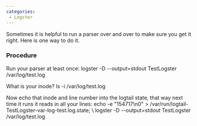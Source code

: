 ```yaml
---
categories:
 - Logster
---
```

Sometimes it is helpful to run a <Logster> parser over and over to make
sure you get it right. Here is one way to do it.

### Procedure

Run your parser at least once: logster -D --output=stdout TestLogster
/var/log/test.log

What is your inode? ls -i /var/log/test.log

Now echo that inode and line number into the logtail state, that way
next time it runs it reads in all your lines: echo -e "154717\\n0" \>
/var/run/logtail-TestLogster-var-log-test.log.state; \\ logster -D
--output=stdout TestLogster /var/log/test.log

